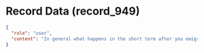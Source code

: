 # Record Data (record_949)

```json
{
  "role": "user",
  "content": "In general what happens in the short term after you emigrate in terms of expenses? for the first year.. expensess... increase/decrease? "
}
```

